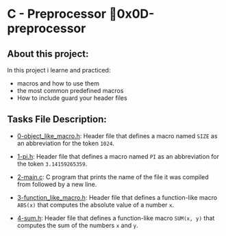 # C - Preprocessor :page_with_curl:0x0D-preprocessor 

## About this project:
   In this project i learne and practiced:
   - macros and how to use them
   - the most common predefined macros
   - How to include guard your header files


## Tasks File Description:

  * [0-object_like_macro.h](./0-object_like_macro.h): Header file that defines a
  macro named `SIZE` as an abbreviation for the token `1024`.

  * [1-pi.h](./1-pi.h): Header file that defines a macro named `PI` as an abbreviation
  for the token `3.14159265359`.

  * [2-main.c](./2-main.c): C program that prints the name of the file it was
  compiled from followed by a new line.

  * [3-function_like_macro.h](./3-function_like_macro.h): Header file that defines a
  function-like macro `ABS(x)` that computes the absolute value of a number `x`.

  * [4-sum.h](./4-sum.h): Header file that defines a function-like macro `SUM(x, y)`
  that computes the sum of the numbers `x` and `y`.
